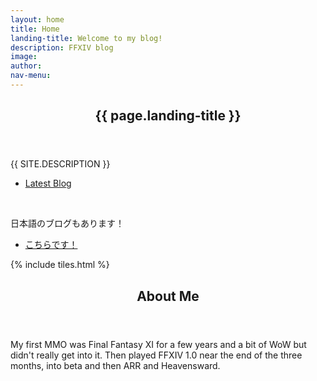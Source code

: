 ```yaml
---
layout: home
title: Home
landing-title: Welcome to my blog!
description: FFXIV blog
image: 
author: 
nav-menu: 
---
```


<!-- Banner -->
<section id="banner" class="major">
	<div class="inner">
		<header class="major">
			<h1>{{ page.landing-title }}</h1>
		</header>
		<div class="content">
			<p style="text-transform: uppercase;">{{ site.description }}</p>
			<ul class="actions">
				<li><a href="#one" class="button next scrolly">Latest Blog</a></li>
			</ul>
			<br>
			<p style="text-transform: uppercase;">日本語のブログもあります！</p>
			<ul class="actions">
			<li><a href="landing.html" class="button next">こちらです！</a></li>
		</ul>
		</div>
	</div>
</section>

<!-- Main -->
<div id="main">

<!-- One -->
{% include tiles.html %}

<!-- Two -->
<section id="two">
	<div class="inner">
		<header class="major">
			<h2>About Me</h2>
		</header>
		<p>My first MMO was Final Fantasy XI for a few years and a bit of WoW but didn't really get into it. Then played FFXIV 1.0 near the end of the three months, into beta and then ARR and Heavensward.</p>
	</div>
</section>

</div>

